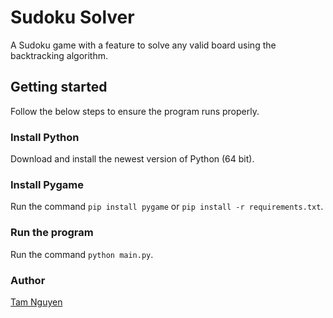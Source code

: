 # Sudoku Solver
A Sudoku game with a feature to solve any valid board using the backtracking algorithm.

## Getting started
Follow the below steps to ensure the program runs properly.

### Install Python
Download and install the newest version of Python (64 bit).

### Install Pygame
Run the command ```pip install pygame``` or ```pip install -r requirements.txt```.

### Run the program
Run the command ```python main.py```.

### Author
[Tam Nguyen](https://github.com/tamnguyen820)
